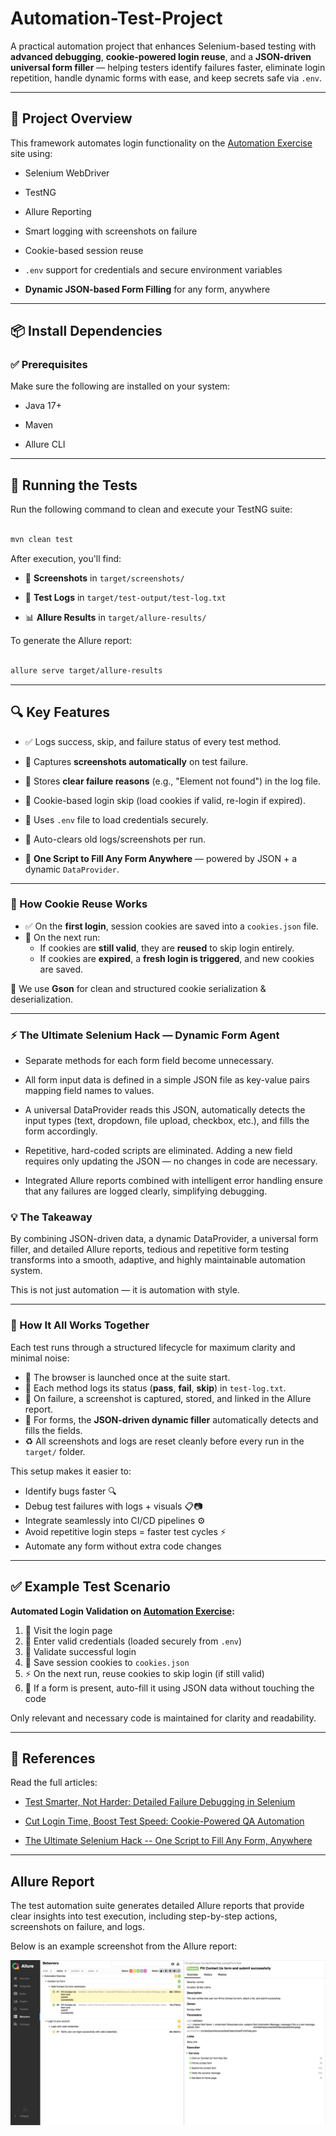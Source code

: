 # Automation-Test-Project
A practical automation project that enhances Selenium-based testing with **advanced debugging**, **cookie-powered login reuse**, and a **JSON-driven universal form filler** — helping testers identify failures faster, eliminate login repetition, handle dynamic forms with ease, and keep secrets safe via `.env`.



---



## 📁 Project Overview



This framework automates login functionality on the [Automation Exercise](https://www.automationexercise.com/) site using:

- Selenium WebDriver

- TestNG

- Allure Reporting

- Smart logging with screenshots on failure
- Cookie-based session reuse  
- `.env` support for credentials and secure environment variables
- **Dynamic JSON-based Form Filling** for any form, anywhere



---



## 📦 Install Dependencies



### ✅ Prerequisites

Make sure the following are installed on your system:

- Java 17+

- Maven

- Allure CLI



---



## 🧪 Running the Tests



Run the following command to clean and execute your TestNG suite:

```bash

mvn clean test

```



After execution, you'll find:

- 📸 **Screenshots** in `target/screenshots/`

- 🧾 **Test Logs** in `target/test-output/test-log.txt`

- 📊 **Allure Results** in `target/allure-results/`



To generate the Allure report:

```bash

allure serve target/allure-results

```



---



## 🔍 Key Features



- ✅ Logs success, skip, and failure status of every test method.

- 📸 Captures **screenshots automatically** on test failure.

- 🧾 Stores **clear failure reasons** (e.g., "Element not found") in the log file.

- 🔁 Cookie-based login skip (load cookies if valid, re-login if expired).
- 🔐 Uses `.env` file to load credentials securely.
- 🧹 Auto-clears old logs/screenshots per run.
- 🤖 **One Script to Fill Any Form Anywhere** — powered by JSON + a dynamic `DataProvider`.



---




### 🍪 How Cookie Reuse Works

- ✅ On the **first login**, session cookies are saved into a `cookies.json` file.
- 🔁 On the next run:
  - If cookies are **still valid**, they are **reused** to skip login entirely.
  - If cookies are **expired**, a **fresh login is triggered**, and new cookies are saved.

🧠 We use **Gson** for clean and structured cookie serialization & deserialization.

---
### ⚡ The Ultimate Selenium Hack — Dynamic Form Agent
- Separate methods for each form field become unnecessary.

- All form input data is defined in a simple JSON file as key-value pairs mapping field names to values.

- A universal DataProvider reads this JSON, automatically detects the input types (text, dropdown, file upload, checkbox, etc.), and fills the form accordingly.

- Repetitive, hard-coded scripts are eliminated. Adding a new field requires only updating the JSON — no changes in code are necessary.

- Integrated Allure reports combined with intelligent error handling ensure that any failures are logged clearly, simplifying debugging.

### 💡 The Takeaway
By combining JSON-driven data, a dynamic DataProvider, a universal form filler, and detailed Allure reports, tedious and repetitive form testing transforms into a smooth, adaptive, and highly maintainable automation system.

This is not just automation — it is automation with style.


---

### 🧪 How It All Works Together

Each test runs through a structured lifecycle for maximum clarity and minimal noise:

- 🚀 The browser is launched once at the suite start.
- 📝 Each method logs its status (**pass**, **fail**, **skip**) in `test-log.txt`.
- 📸 On failure, a screenshot is captured, stored, and linked in the Allure report.
- 🤖 For forms, the **JSON-driven dynamic filler** automatically detects and fills the fields.
- ♻️ All screenshots and logs are reset cleanly before every run in the `target/` folder.

This setup makes it easier to:

- Identify bugs faster 🔍  
- Debug test failures with logs + visuals 📋📷  
- Integrate seamlessly into CI/CD pipelines ⚙️  
- Avoid repetitive login steps = faster test cycles ⚡
- Automate any form without extra code changes



---

## ✅ Example Test Scenario

**Automated Login Validation on [Automation Exercise](https://www.automationexercise.com/):**

1. 🧭 Visit the login page  
2. 🔐 Enter valid credentials (loaded securely from `.env`)  
3. 🎯 Validate successful login  
4. 🍪 Save session cookies to `cookies.json`  
5. ⚡ On the next run, reuse cookies to skip login (if still valid)
6. 🤖 If a form is present, auto-fill it using JSON data without touching the code

Only relevant and necessary code is maintained for clarity and readability.



---



## 🔗 References



Read the full articles: 
- [Test Smarter, Not Harder: Detailed Failure Debugging in Selenium](https://qabrains.com/test-smarter-not-harder-detailed-failure-debugging-in-selenium)

- [Cut Login Time, Boost Test Speed: Cookie-Powered QA Automation](https://qabrains.com/cut-login-time-boost-test-speed-cookie-powered-qa-automation)

- [The Ultimate Selenium Hack -- One Script to Fill Any Form, Anywhere]()

---
## Allure Report

The test automation suite generates detailed Allure reports that provide clear insights into test execution, including step-by-step actions, screenshots on failure, and logs.

Below is an example screenshot from the Allure report:

![Allure Report Example](reports/allure-report.png)
